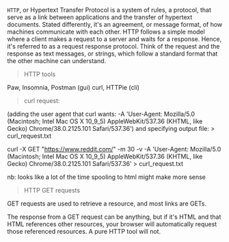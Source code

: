 `HTTP`, or Hypertext Transfer Protocol is a system of rules, a protocol,
that serve as a link between applications and the transfer of hypertext
documents. Stated differently, it's an agreement, or message format,
of how machines communicate with each other. HTTP follows a simple
model where a client makes a request to a server and waits for a
response. Hence, it's referred to as a request response protocol.
Think of the request and the response as text messages, or strings,
which follow a standard format that the other machine can understand.

> HTTP tools

Paw, Insomnia, Postman (gui)
curl, HTTPie (cli)

> curl request:

(adding the user agent that curl wants:
-A 'User-Agent: Mozilla/5.0 (Macintosh; Intel Mac OS X 10_9_5) AppleWebKit/537.36 (KHTML, like Gecko) Chrome/38.0.2125.101 Safari/537.36')
and specifying output file: > curl_request.txt

curl -X GET "https://www.reddit.com/" -m 30 -v -A 'User-Agent: Mozilla/5.0 (Macintosh; Intel Mac OS X 10_9_5) AppleWebKit/537.36 (KHTML, like Gecko) Chrome/38.0.2125.101 Safari/537.36' > curl_request.txt

nb: looks like a lot of the time spooling to html might make more sense

> HTTP GET requests

GET requests are used to retrieve a resource, and most links are GETs.

The response from a GET request can be anything, but if it's
HTML and that HTML references other resources, your browser
will automatically request those referenced resources. A pure
HTTP tool will not.

